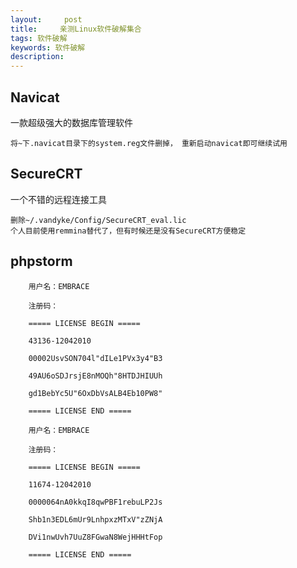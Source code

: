 ```yaml
---
layout:     post
title:     亲测Linux软件破解集合
tags: 软件破解
keywords: 软件破解
description: 
---
```


## Navicat
一款超级强大的数据库管理软件

	将~下.navicat目录下的system.reg文件删掉， 重新启动navicat即可继续试用

## SecureCRT
一个不错的远程连接工具

	删除~/.vandyke/Config/SecureCRT_eval.lic
	个人目前使用remmina替代了，但有时候还是没有SecureCRT方便稳定

## phpstorm

		用户名：EMBRACE
		
		注册码：
		
		===== LICENSE BEGIN =====
		
		43136-12042010
		
		00002UsvSON704l"dILe1PVx3y4"B3
		
		49AU6oSDJrsjE8nMOQh"8HTDJHIUUh
		
		gd1BebYc5U"6OxDbVsALB4Eb10PW8"
		
		===== LICENSE END =====
		
		用户名：EMBRACE
		
		注册码：
		
		===== LICENSE BEGIN =====
		
		11674-12042010
		
		0000064nA0kkqI8qwPBF1rebuLP2Js
		
		Shb1n3EDL6mUr9LnhpxzMTxV"zZNjA
		
		DVi1nwUvh7UuZ8FGwaN8WejHHHtFop
		
		===== LICENSE END =====
